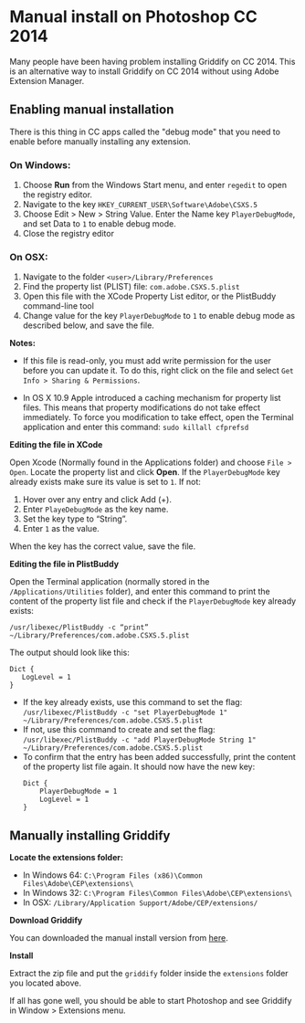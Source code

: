 # Manual install on Photoshop CC 2014

Many people have been having problem installing Griddify on CC 2014. This is an alternative way to install Griddify on CC 2014 without using Adobe Extension Manager.

## Enabling manual installation

There is this thing in CC apps called the "debug mode" that you need to enable before manually installing any extension.

### On Windows:

1. Choose **Run** from the Windows Start menu, and enter `regedit` to open the registry editor.
2. Navigate to the key `HKEY_CURRENT_USER\Software\Adobe\CSXS.5`
3. Choose Edit > New > String Value. Enter the Name key `PlayerDebugMode`, and set Data to `1` to enable debug mode.
4. Close the registry editor

### On OSX:

1. Navigate to the folder `<user>/Library/Preferences`
2. Find the property list (PLIST) file: `com.adobe.CSXS.5.plist`
3. Open this file with the XCode Property List editor, or the PlistBuddy command-line tool
4. Change value for the key `PlayerDebugMode` to `1` to enable debug mode as described below, and save the file.

**Notes:**

* If this file is read-only, you must add write permission for the user before you can update it. To do this, right click on the file and select `Get Info > Sharing & Permissions`.

* In OS X 10.9 Apple introduced a caching mechanism for property list files. This means that property modifications do not take effect immediately. To force you modification to take effect, open the Terminal application and enter this command: `sudo killall cfprefsd`

**Editing the file in XCode**

Open Xcode (Normally found in the Applications folder) and choose `File > Open`. Locate the property list
and click **Open**. If the `PlayerDebugMode` key already exists make sure its value is set to `1`. If not:

1. Hover over any entry and click Add (+).
2. Enter `PlayeDebugMode` as the key name.
3. Set the key type to “String”.
4. Enter `1` as the value.

When the key has the correct value, save the file.

**Editing the file in PlistBuddy**

Open the Terminal application (normally stored in the `/Applications/Utilities` folder), and enter this command to print the content of the property list file and check if the `PlayerDebugMode` key already exists:

```/usr/libexec/PlistBuddy -c “print” ~/Library/Preferences/com.adobe.CSXS.5.plist```

The output should look like this:

```
Dict {
   LogLevel = 1
}
```

* If the key already exists, use this command to set the flag: `/usr/libexec/PlistBuddy -c "set PlayerDebugMode 1" ~/Library/Preferences/com.adobe.CSXS.5.plist`
* If not, use this command to create and set the flag: `/usr/libexec/PlistBuddy -c "add PlayerDebugMode String 1" ~/Library/Preferences/com.adobe.CSXS.5.plist`
* To confirm that the entry has been added successfully, print the content of the property list file again. It should now have the new key:
	```
	Dict {
		PlayerDebugMode = 1
		LogLevel = 1
	}
	```

## Manually installing Griddify

**Locate the extensions folder:**

* In Windows 64: `C:\Program Files (x86)\Common Files\Adobe\CEP\extensions\`
* In Windows 32: `C:\Program Files\Common Files\Adobe\CEP\extensions\`
* In OSX: `/Library/Application Support/Adobe/CEP/extensions/`

**Download Griddify**

You can downloaded the manual install version from [here](https://github.com/pixana/griddify/releases/download/1.0.0-beta.4/griddify-1.0.0-beta.4-manual-install.zip).

**Install**

Extract the zip file and put the `griddify` folder inside the `extensions` folder you located above.

If all has gone well, you should be able to start Photoshop and see Griddify in Window > Extensions menu.